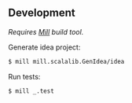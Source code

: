 Development
-----------

_Requires [Mill](http://www.lihaoyi.com/mill/) build tool._

Generate idea project:
```sh
$ mill mill.scalalib.GenIdea/idea
```

Run tests:
```sh
$ mill _.test
```